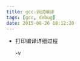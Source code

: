 ```yaml
---
title: gcc-调试编译
tags: [gcc, debug]
date: 2015-08-26 18:12:20
---
```


-   打印编译详细过程

    -v
